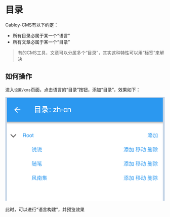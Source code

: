 # 目录

Cabloy-CMS有以下约定：
- 所有目录必属于某一个“语言”
- 所有文章必属于某一个“目录”

> 有的CMS工具，文章可以分属多个“目录”，其实这种特性可以用“标签”来解决

## 如何操作

进入`设置/cms`页面，点击语言的“目录”按钮，添加“目录”，效果如下：

![](../../assets/images/cms/07.png)

此时，可以进行“语言构建”，并预览效果

